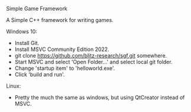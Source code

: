 Simple Game Framework

A Simple C++ framework for writing games.

Windows 10:

* Install Git.
* Install MSVC Community Edition 2022.
* git clone https://github.com/blitz-research/sgf.git somewhere.
* Start MSVC and select 'Open Folder...' and select local git folder.
* Change 'startup item' to 'helloworld.exe'.
* Click 'build and run'.

Linux:

* Pretty the much the same as windows, but using QtCreator instead of MSVC.
